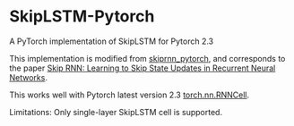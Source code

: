# SkipLSTM-Pytorch
A PyTorch implementation of SkipLSTM for Pytorch 2.3

This implementation is modified from [skiprnn_pytorch](https://github.com/gitabcworld/skiprnn_pytorch), and corresponds to the paper [Skip RNN: Learning to Skip State Updates in Recurrent Neural Networks](https://arxiv.org/abs/1708.06834).

This works well with Pytorch latest version 2.3 [torch.nn.RNNCell](https://pytorch.org/docs/stable/generated/torch.nn.RNNCell.html).

Limitations: Only single-layer SkipLSTM cell is supported.
